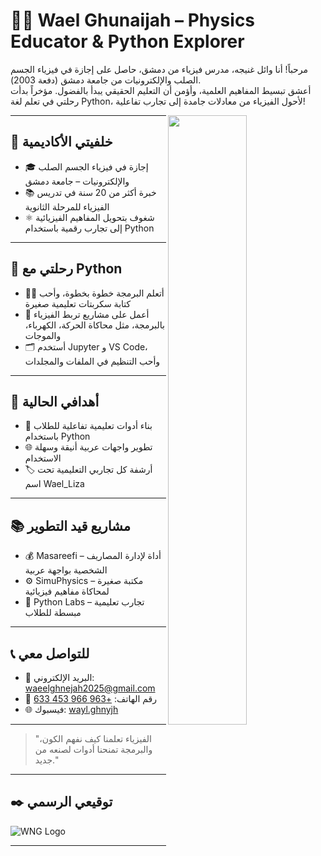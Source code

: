 # 👨‍🏫 Wael Ghunaijah – Physics Educator & Python Explorer

مرحباً! أنا وائل غنيجه، مدرس فيزياء من دمشق، حاصل على إجازة في فيزياء الجسم الصلب والإلكترونيات من جامعة دمشق (دفعة 2003).  
أعشق تبسيط المفاهيم العلمية، وأؤمن أن التعليم الحقيقي يبدأ بالفضول. مؤخراً بدأت رحلتي في تعلم لغة Python، لأحول الفيزياء من معادلات جامدة إلى تجارب تفاعلية!

<picture>
  <source media="(prefers-color-scheme: dark)" srcset="https://github-readme-stats.vercel.app/api?username=waelghnejah&theme=dark&show_icons=true">
  <img align="right" width="50%" src="https://github-readme-stats.vercel.app/api?username=waelghnejah&show_icons=true">
</picture>

---

## 🧪 خلفيتي الأكاديمية
- 🎓 إجازة في فيزياء الجسم الصلب والإلكترونيات – جامعة دمشق  
- 📚 خبرة أكثر من 20 سنة في تدريس الفيزياء للمرحلة الثانوية  
- ⚛️ شغوف بتحويل المفاهيم الفيزيائية إلى تجارب رقمية باستخدام Python  

---

## 🐍 رحلتي مع Python
- 👨‍💻 أتعلم البرمجة خطوة بخطوة، وأحب كتابة سكربتات تعليمية صغيرة  
- 🧠 أعمل على مشاريع تربط الفيزياء بالبرمجة، مثل محاكاة الحركة، الكهرباء، والموجات  
- 🗂️ أستخدم Jupyter و VS Code، وأحب التنظيم في الملفات والمجلدات  

---

## 🎯 أهدافي الحالية
- 🧪 بناء أدوات تعليمية تفاعلية للطلاب باستخدام Python  
- 🌐 تطوير واجهات عربية أنيقة وسهلة الاستخدام  
- 🏷️ أرشفة كل تجاربي التعليمية تحت اسم Wael_Liza  

---

## 📚 مشاريع قيد التطوير
- 💰 Masareefi – أداة لإدارة المصاريف الشخصية بواجهة عربية  
- ⚙️ SimuPhysics – مكتبة صغيرة لمحاكاة مفاهيم فيزيائية  
- 🧪 Python Labs – تجارب تعليمية مبسطة للطلاب  

---

## 📞 للتواصل معي
- 📧 البريد الإلكتروني: [waeelghnejah2025@gmail.com](mailto:waeelghnejah2025@gmail.com)  
- 📱 رقم الهاتف: [+963 966 453 633](tel:+963966453633)  
- 🌐 فيسبوك: [wayl.ghnyjh](https://www.facebook.com/wayl.ghnyjh/)  

---

> "الفيزياء تعلمنا كيف نفهم الكون، والبرمجة تمنحنا أدوات لصنعه من جديد."

---

## ✒️ توقيعي الرسمي
![WNG Logo](https://your-image-url-here.com) 

---
